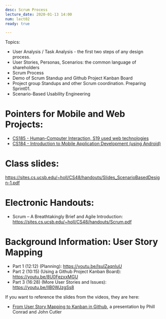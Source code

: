 ```yaml
---
desc: Scrum Process
lecture_date: 2020-01-13 14:00
num: lect02
ready: true

---
```



Topics: 
* User Analysis / Task Analysis - the first two steps of any design process. 
* User Stories, Personas, Scenarios: the common language of shareholders 
* Scrum Process 
* Demo of Scrum Standup and Github Project Kanban Board 
* Project group Standups and other Scrum coordination. Preparing Sprint01.
* Scenario-Based Usability Engineering

# Pointers for Mobile and Web Projects:
  * [CS185 - Human-Computer Interaction, S19 used web technologies](https://sites.cs.ucsb.edu/~holl/CS185/)
  * [CS184 - Introduction to Mobile Application Development (using Android)](https://sites.cs.ucsb.edu/~holl/CS184/)

# Class slides: 

<https://sites.cs.ucsb.edu/~holl/CS48/handouts/Slides_ScenarioBasedDesign-1.pdf>

# Electronic Handouts:
* Scrum – A Breathtakingly Brief and Agile Introduction: <https://sites.cs.ucsb.edu/~holl/CS48/handouts/Scrum.pdf>
	
# Background Information: User Story Mapping

* Part 1 (12:12) (Planning): <https://youtu.be/IsuIZaqnIuU>
* Part 2 (10:15) (Using a Github Project Kanban Board): <https://youtu.be/8U0FezxxMGU>
* Part 3 (16:28) (More User Stories and Issues): <https://youtu.be/lIB0WJzgSs8>

If you want to reference the slides from the videos, they are here: 
* [From User Story Mapping to Kanban in Github](https://docs.google.com/presentation/d/1UD5qIm5njZFF2s8OvCJdJPnsR_VvnavcZRP9cXRqRNw/edit?usp=sharing), a presentation by Phill Conrad and John Cutler
